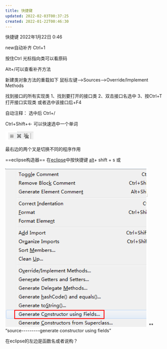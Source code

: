 ```yaml
---
title: 快捷键
updated: 2022-02-03T00:37:25
created: 2022-01-22T00:46:30
---
```


快捷键
2022年1月22日
0:46

new自动补齐 Ctrl+1

按住Ctrl 光标指向类可以看原码

Alt+/可以查看补齐方法

新建类对象方法的重载如下
鼠标左键—\>Sources—\>Override/Implement Methods

找到接口的所有实现类
1、找到要打开的接口类
2、双击接口名选中
3、按Ctrl+T打开接口实现类
或者选中该接口后+F4

自动注释：
选中后 Ctrl+/

Ctrl+Shift+\<-
可以快速选中一个单词

![image1](assets/eb8825ac409e417f80e540579e89f52a.png)

最右边的两个叉是切换不同的程序作用

==eclipse构造器==
在[eclipse](https://so.csdn.net/so/search?q=eclipse&spm=1001.2101.3001.7020)中按快捷键 [alt](https://www.baidu.com/s?wd=alt&tn=44039180_cpr&fenlei=mv6quAkxTZn0IZRqIHckPjm4nH00T1YvrjbsPj0vm1whuj-bPjNb0ZwV5Hcvrjm3rH6sPfKWUMw85HfYnjn4nH6sgvPsT6KdThsqpZwYTjCEQLGCpyw9Uz4Bmy-bIi4WUvYETgN-TLwGUv3EnHTznjf4rjmk)+ shift + s 或

![image2](assets/0d9b63c522374580b23a86087f9c64bd.png)
**
“source---------generate constructor using fields”

在eclipse的左边是函数名或者说构？

